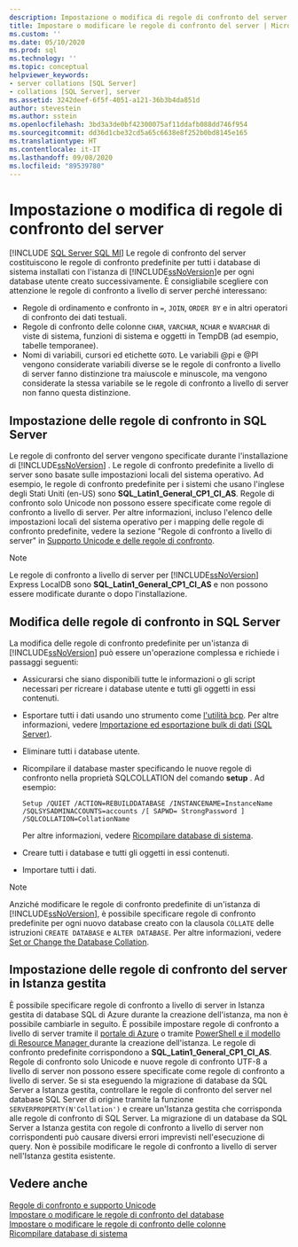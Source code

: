 ```yaml
---
description: Impostazione o modifica di regole di confronto del server
title: Impostare o modificare le regole di confronto del server | Microsoft Docs
ms.custom: ''
ms.date: 05/10/2020
ms.prod: sql
ms.technology: ''
ms.topic: conceptual
helpviewer_keywords:
- server collations [SQL Server]
- collations [SQL Server], server
ms.assetid: 3242deef-6f5f-4051-a121-36b3b4da851d
author: stevestein
ms.author: sstein
ms.openlocfilehash: 3bd3a3de0bf42300075af11ddafb088dd746f954
ms.sourcegitcommit: dd36d1cbe32cd5a65c6638e8f252b0bd8145e165
ms.translationtype: HT
ms.contentlocale: it-IT
ms.lasthandoff: 09/08/2020
ms.locfileid: "89539780"
---
```

# <a name="set-or-change-the-server-collation"></a>Impostazione o modifica di regole di confronto del server

[!INCLUDE [SQL Server SQL MI](../../includes/applies-to-version/sql-asdbmi.md)]
  Le regole di confronto del server costituiscono le regole di confronto predefinite per tutti i database di sistema installati con l'istanza di [!INCLUDE[ssNoVersion](../../includes/ssnoversion-md.md)]e per ogni database utente creato successivamente. È consigliabile scegliere con attenzione le regole di confronto a livello di server perché interessano:
 - Regole di ordinamento e confronto in `=`, `JOIN`, `ORDER BY` e in altri operatori di confronto dei dati testuali.
 - Regole di confronto delle colonne `CHAR`, `VARCHAR`, `NCHAR` e `NVARCHAR` di viste di sistema, funzioni di sistema e oggetti in TempDB (ad esempio, tabelle temporanee).
 - Nomi di variabili, cursori ed etichette `GOTO`. Le variabili @pi e @PI vengono considerate variabili diverse se le regole di confronto a livello di server fanno distinzione tra maiuscole e minuscole, ma vengono considerate la stessa variabile se le regole di confronto a livello di server non fanno questa distinzione.
  
## <a name="setting-the-server-collation-in-sql-server"></a>Impostazione delle regole di confronto in SQL Server

  Le regole di confronto del server vengono specificate durante l'installazione di [!INCLUDE[ssNoVersion](../../includes/ssnoversion-md.md)] . Le regole di confronto predefinite a livello di server sono basate sulle impostazioni locali del sistema operativo. Ad esempio, le regole di confronto predefinite per i sistemi che usano l'inglese degli Stati Uniti (en-US) sono **SQL_Latin1_General_CP1_CI_AS**. Regole di confronto solo Unicode non possono essere specificate come regole di confronto a livello di server. Per altre informazioni, incluso l'elenco delle impostazioni locali del sistema operativo per i mapping delle regole di confronto predefinite, vedere la sezione "Regole di confronto a livello di server" in [Supporto Unicode e delle regole di confronto](collation-and-unicode-support.md#Server-level-collations).

> [!NOTE]  
> Le regole di confronto a livello di server per [!INCLUDE[ssNoVersion](../../includes/ssnoversion-md.md)] Express LocalDB sono **SQL_Latin1_General_CP1_CI_AS** e non possono essere modificate durante o dopo l'installazione.  

## <a name="changing-the-server-collation-in-sql-server"></a>Modifica delle regole di confronto in SQL Server

 La modifica delle regole di confronto predefinite per un'istanza di [!INCLUDE[ssNoVersion](../../includes/ssnoversion-md.md)] può essere un'operazione complessa e richiede i passaggi seguenti:  
  
- Assicurarsi che siano disponibili tutte le informazioni o gli script necessari per ricreare i database utente e tutti gli oggetti in essi contenuti.  
  
- Esportare tutti i dati usando uno strumento come [l'utilità bcp](../../tools/bcp-utility.md). Per altre informazioni, vedere [Importazione ed esportazione bulk di dati &#40;SQL Server&#41;](../../relational-databases/import-export/bulk-import-and-export-of-data-sql-server.md).  
  
- Eliminare tutti i database utente.  
  
- Ricompilare il database master specificando le nuove regole di confronto nella proprietà SQLCOLLATION del comando **setup** . Ad esempio:  
  
    ```  
    Setup /QUIET /ACTION=REBUILDDATABASE /INSTANCENAME=InstanceName
    /SQLSYSADMINACCOUNTS=accounts /[ SAPWD= StrongPassword ]
    /SQLCOLLATION=CollationName  
    ```  
  
     Per altre informazioni, vedere [Ricompilare database di sistema](../../relational-databases/databases/rebuild-system-databases.md).  
  
- Creare tutti i database e tutti gli oggetti in essi contenuti.  
  
- Importare tutti i dati.  
  
> [!NOTE]  
> Anziché modificare le regole di confronto predefinite di un'istanza di [!INCLUDE[ssNoVersion](../../includes/ssnoversion-md.md)], è possibile specificare regole di confronto predefinite per ogni nuovo database creato con la clausola `COLLATE` delle istruzioni `CREATE DATABASE` e `ALTER DATABASE`. Per altre informazioni, vedere [Set or Change the Database Collation](set-or-change-the-database-collation.md).  
  
## <a name="setting-the-server-collation-in-managed-instance"></a>Impostazione delle regole di confronto del server in Istanza gestita
È possibile specificare regole di confronto a livello di server in Istanza gestita di database SQL di Azure durante la creazione dell'istanza, ma non è possibile cambiarle in seguito. È possibile impostare regole di confronto a livello di server tramite il [portale di Azure](https://docs.microsoft.com/azure/sql-database/sql-database-managed-instance-get-started#create-a-managed-instance) o tramite [PowerShell e il modello di Resource Manager ](https://docs.microsoft.com/azure/sql-database/scripts/sql-managed-instance-create-powershell-azure-resource-manager-template) durante la creazione dell'istanza. Le regole di confronto predefinite corrispondono a **SQL_Latin1_General_CP1_CI_AS**. Regole di confronto solo Unicode e nuove regole di confronto UTF-8 a livello di server non possono essere specificate come regole di confronto a livello di server.
Se si sta eseguendo la migrazione di database da SQL Server a Istanza gestita, controllare le regole di confronto del server nel database SQL Server di origine tramite la funzione `SERVERPROPERTY(N'Collation')` e creare un'Istanza gestita che corrisponda alle regole di confronto di SQL Server. La migrazione di un database da SQL Server a Istanza gestita con regole di confronto a livello di server non corrispondenti può causare diversi errori imprevisti nell'esecuzione di query. Non è possibile modificare le regole di confronto a livello di server nell'Istanza gestita esistente.

## <a name="see-also"></a>Vedere anche

 [Regole di confronto e supporto Unicode](../../relational-databases/collations/collation-and-unicode-support.md)   
 [Impostare o modificare le regole di confronto del database](../../relational-databases/collations/set-or-change-the-database-collation.md)   
 [Impostare o modificare le regole di confronto delle colonne](../../relational-databases/collations/set-or-change-the-column-collation.md)   
 [Ricompilare database di sistema](../../relational-databases/databases/rebuild-system-databases.md)  
 
